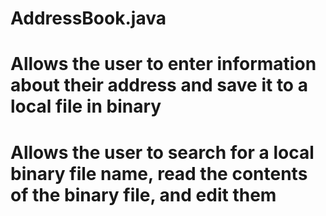 # AddressBook.java

# Allows the user to enter information about their address and save it to a local file in binary
# Allows the user to search for a local binary file name, read the contents of the binary file, and edit them
